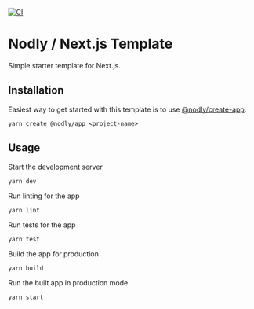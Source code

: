 [![CI](https://github.com/nodly/next-template/actions/workflows/ci.yml/badge.svg)](https://github.com/nodly/next-template/actions/workflows/ci.yml)

# Nodly / Next.js Template

Simple starter template for Next.js.

## Installation

Easiest way to get started with this template is to use [@nodly/create-app](https://github.com/nodly/create-app).

```
yarn create @nodly/app <project-name>
```

## Usage

Start the development server

```
yarn dev
```

Run linting for the app

```
yarn lint
```

Run tests for the app

```
yarn test
```

Build the app for production

```
yarn build
```

Run the built app in production mode

```
yarn start
```
